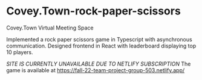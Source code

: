 # Covey.Town-rock-paper-scissors
Covey.Town Virtual Meeting Space 

Implemented a rock paper scissors game in Typescript with asynchronous communication.
Designed frontend in React with leaderboard displaying top 10 players.

*SITE IS  CURRENTLY UNAVAILABLE DUE TO NETLIFY SUBSCRIPTION*
The game is available at https://fall-22-team-project-group-503.netlify.app/
